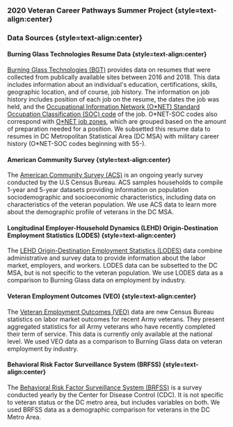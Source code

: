 ### 2020 Veteran Career Pathways Summer Project {style=text-align:center}

### Data Sources {style=text-align:center}

#### Burning Glass Technologies Resume Data {style=text-align:center}
[Burning Glass Technologies (BGT)](https://www.burning-glass.com/) provides data on resumes that were collected from publically available sites between 2016 and 2018. This data includes information about an individual's education, certifications, skills, geographic location, and of course, job history. The information on job history includes position of each job on the resume, the dates the job was held, and the [Occupational Information Network (O\*NET) Standard Occupation Classification (SOC) code](https://www.onetonline.org/) of the job. O\*NET-SOC codes also correspond with [O\*NET job zones](https://www.onetonline.org/help/online/zones), which are grouped based on the amount of preparation needed for a position. We subsetted this resume data to resumes in DC Metropolitan Statistical Area (DC MSA) with military career history (O\*NET-SOC codes beginning with 55-).

#### American Community Survey {style=text-align:center}

The [American Community Survey (ACS)](https://www.census.gov/programs-surveys/acs) is an ongoing yearly survey conducted by the U.S Census Bureau. ACS samples households to compile 1-year and 5-year datasets providing information on population sociodemographic and socioeconomic characteristics, including data on characteristics of the veteran population. We use ACS data to learn more about the demographic profile of veterans in the DC MSA.


#### Longitudinal Employer-Household Dynamics (LEHD) Origin-Destination Employment Statistics (LODES) {style=text-align:center}

The [LEHD Origin-Destination Employment Statistics (LODES)](https://lehd.ces.census.gov/data/#lodes) data combine administrative and survey data to provide information about the labor market, employers, and workers. LODES data can be subsetted to the DC MSA, but is not specific to the veteran population. We use LODES data as a comparison to Burning Glass data on employment by industry.


#### Veteran Employment Outcomes (VEO) {style=text-align:center}

The [Veteran Employment Outcomes (VEO)](https://lehd.ces.census.gov/data/veo_experimental.html) data are new Census Bureau statistics on labor market outcomes for recent Army veterans. They present aggregated statistics for all Army veterans who have recently completed their term of service. This data is currently only available at the national level. We used VEO data as a comparison to Burning Glass data on veteran employment by industry.


#### Behavioral Risk Factor Surveillance System (BRFSS) {style=text-align:center}

The [Behavioral Risk Factor Surveillance System (BRFSS)](https://www.cdc.gov/brfss/data_documentation/index.htm) is a survey conducted yearly by the Center for Disease Control (CDC). It is not specific to veteran status or the DC metro area, but includes variables on both. We used BRFSS data as a demographic comparison for veterans in the DC Metro Area.